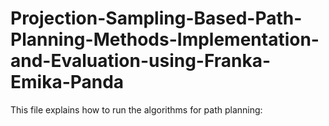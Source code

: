 # Projection-Sampling-Based-Path-Planning-Methods-Implementation-and-Evaluation-using-Franka-Emika-Panda

This file explains how to run the algorithms for path planning:
